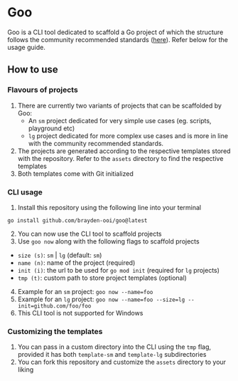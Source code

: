 # Goo

Goo is a CLI tool dedicated to scaffold a Go project of which the structure follows the community recommended standards ([here](https://github.com/golang-standards/project-layout)). Refer below for the usage guide.

## How to use

### Flavours of projects

1. There are currently two variants of projects that can be scaffolded by Goo:
   - An `sm` project dedicated for very simple use cases (eg. scripts, playground etc)
   - `lg` project dedicated for more complex use cases and is more in line with the community recommended standards.
2. The projects are generated according to the respective templates stored with the repository. Refer to the `assets` directory to find the respective templates
3. Both templates come with Git initialized

### CLI usage
1. Install this repository using the following line into your terminal

`go install github.com/brayden-ooi/goo@latest`

2. You can now use the CLI tool to scaffold projects
3. Use `goo now` along with the following flags to scaffold projects
  - `size (s)`: `sm` | `lg` (default: `sm`)
  - `name (n)`: name of the project (required)
  - `init (i)`: the url to be used for `go mod init` (required for `lg` projects)
  - `tmp (t)`: custom path to store project templates (optional)

4. Example for an `sm` project: `goo now --name=foo`
5. Example for an `lg` project: `goo now --name=foo --size=lg --init=github.com/foo/foo`
6. This CLI tool is not supported for Windows

### Customizing the templates
1. You can pass in a custom directory into the CLI using the `tmp` flag, provided it has both `template-sm` and `template-lg` subdirectories
2. You can fork this repository and customize the `assets` directory to your liking


